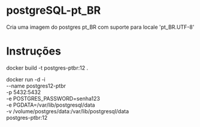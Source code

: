 # postgreSQL-pt_BR
Cria uma imagem do postgres pt_BR com suporte para locale 'pt_BR.UTF-8'

# Instruções

docker build -t postgres-ptbr:12 .

docker run -d -i \
	--name postgres12-ptbr \
  -p 5432:5432 \
	-e POSTGRES_PASSWORD=senha123 \
	-e PGDATA=/var/lib/postgresql/data \
	-v /volume/postgres/data:/var/lib/postgresql/data \
	postgres-ptbr:12
